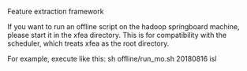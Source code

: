 Feature extraction framework 

If you want to run an offline script on the hadoop springboard machine, please start it in the xfea directory. This is for compatibility with the scheduler, which treats xfea as the root directory. 

For example, execute like this: sh offline/run_mo.sh 20180816 isl

